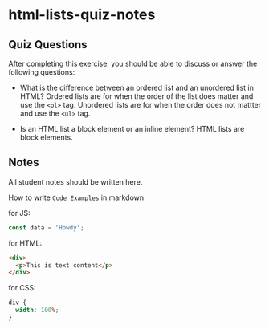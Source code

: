 # html-lists-quiz-notes

## Quiz Questions

After completing this exercise, you should be able to discuss or answer the following questions:

- What is the difference between an ordered list and an unordered list in HTML?
  Ordered lists are for when the order of the list does matter and use the `<ol>` tag.
  Unordered lists are for when the order does not mattter and use the `<ul>` tag.

- Is an HTML list a block element or an inline element?
  HTML lists are block elements.

## Notes

All student notes should be written here.

How to write `Code Examples` in markdown

for JS:

```javascript
const data = 'Howdy';
```

for HTML:

```html
<div>
  <p>This is text content</p>
</div>
```

for CSS:

```css
div {
  width: 100%;
}
```
